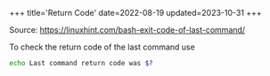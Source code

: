 +++
title='Return Code'
date=2022-08-19
updated=2023-10-31
+++

Source: <https://linuxhint.com/bash-exit-code-of-last-command/>

To check the return code of the last command use

```sh
echo Last command return code was $?
```
